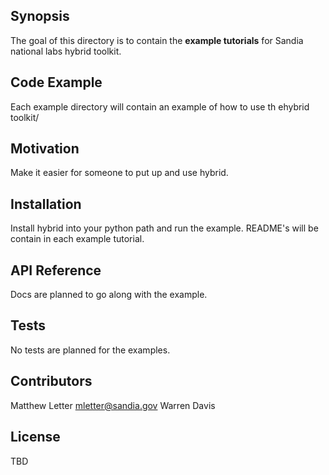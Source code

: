 ## Synopsis

The goal of this directory is to contain the **example tutorials** for Sandia national labs hybrid toolkit.

## Code Example

Each example directory will contain an example of how to use th ehybrid toolkit/

## Motivation

Make it easier for someone to put up and use hybrid.

## Installation

Install hybrid into your python path and run the example. README's will be contain in each example tutorial.

## API Reference

Docs are planned to go along with the example.

## Tests

No tests are planned for the examples.

## Contributors

Matthew Letter mletter@sandia.gov
Warren Davis

## License

TBD
